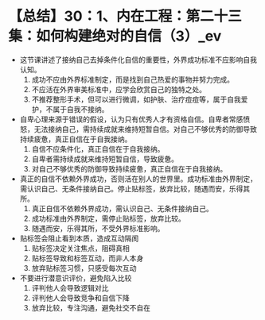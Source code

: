 # 【总结】30：1、内在工程：第二十三集：如何构建绝对的自信（3）_ev

-   这节课讲述了接纳自己去掉条件化自信的重要性，外界成功标准不应影响自我认知。
    1.  成功不应由外界标准制定，而是找到自己热爱的事物并努力完成。
    2.  不应活在外界审美标准中，应学会欣赏自己的独特之处。
    3.  不推荐整形手术，但可以进行微调，如护肤、治疗痘痘等，属于自我爱护，不属于自我不接纳。
-   自卑心理来源于错误的假设，认为只有优秀人才有资格自信。自卑者常感愤怒，无法接纳自己，需持续成就来维持短暂自信。对自己不够优秀的防御导致持续疲惫，真正自信在于自我接纳。
    1.  自信不应条件化，真正自信在于自我接纳。
    2.  自卑者需持续成就来维持短暂自信，导致疲惫。
    3.  对自己不够优秀的防御导致持续疲惫，真正自信在于自我接纳。
-   真正的自信不依赖外界成功，否则活在别人的世界里。成功标准由外界制定，需认识自己、无条件接纳自己。停止贴标签，放弃比较，随遇而安，乐得其所。
    1.  真正自信不依赖外界成功，需认识自己、无条件接纳自己。
    2.  成功标准由外界制定，需停止贴标签，放弃比较。
    3.  随遇而安，乐得其所，不受外界标准影响。
-   贴标签会阻止看到本质，造成互动隔阂
    1.  贴标签决定关注焦点，阻碍真相
    2.  贴标签导致和标签互动，而非人本身
    3.  放弃贴标签习惯，只感受每次互动
-   不要进行潜意识评价，避免陷入比较
    1.  评判他人会导致逻辑对比
    2.  评判他人会导致竞争和自信下降
    3.  放弃比较，专注沟通，避免社交不自在